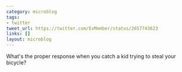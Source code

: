 ```yaml
---
category: microblog
tags:
- twitter
tweet_url: https://twitter.com/ExMember/status/2657743623
links: []
layout: microblog
---
```

What's the proper response when you catch a kid trying to steal your bicycle?
